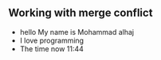 ## Working with merge conflict

- hello My name is Mohammad alhaj
- I love programming
- The time now 11:44
